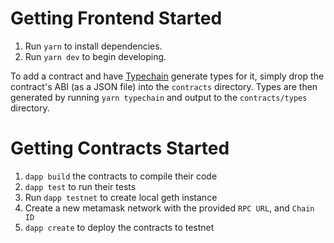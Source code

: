 # Getting Frontend Started

1. Run `yarn` to install dependencies.
2. Run `yarn dev` to begin developing.

To add a contract and have [Typechain](https://github.com/ethereum-ts/TypeChain) generate types for it, simply drop the contract's ABI (as a JSON file) into the `contracts` directory. Types are then generated by running `yarn typechain` and output to the `contracts/types` directory.

# Getting Contracts Started
1. `dapp build` the contracts to compile their code
2. `dapp test` to run their tests
3. Run `dapp testnet` to create local geth instance
4. Create a new metamask network with the provided `RPC URL`, and `Chain ID`
5. `dapp create` to deploy the contracts to testnet
